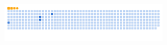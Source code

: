 ![snake gif](https://github.com/Shavishka/Shavishka/blob/output/github-contribution-grid-snake.gif)

